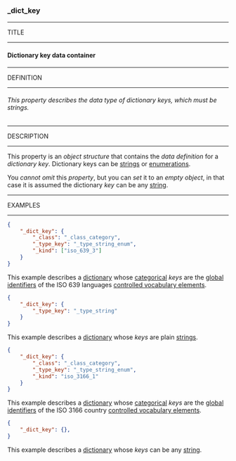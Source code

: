### _dict_key



------
TITLE

------

#### Dictionary key data container



------
DEFINITION

------

###### This property describes the data type of dictionary keys, which must be strings.



------
DESCRIPTION

------

This property is an *object structure* that contains the *data definition* for a *dictionary key*. Dictionary keys can be [strings](_type_string.md) or [enumerations](_type_string_enum.md).

You *cannot omit* this *property*, but you can *set* it to an *empty object*, in that case it is assumed the dictionary *key* can be any [string](_type_string.md).



------
EXAMPLES

------

```json
{
	"_dict_key": {
		"_class": "_class_category",
		"_type_key": "_type_string_enum",
		"_kind": ["iso_639_3"]
	}
}
```
This example describes a [dictionary](_dict.md) whose [categorical](_class_category.md) *keys* are the [global identifiers](_gid.md) of the ISO 639 languages [controlled vocabulary elements](iso_639_3.md).



```json
{
	"_dict_key": {
		"_type_key": "_type_string"
	}
}
```
This example describes a [dictionary](_dict.md) whose *keys* are plain [strings](_type_string.md).



```json
{
	"_dict_key": {
		"_class": "_class_category",
		"_type_key": "_type_string_enum",
		"_kind": "iso_3166_1"
	}
}
```
This example describes a [dictionary](_dict.md) whose [categorical](_class_category.md) *keys* are the [global identifiers](_gid.md) of the ISO 3166 country [controlled vocabulary elements](iso_3166_1.md).



```json
{
	"_dict_key": {},
}
```
This example describes a [dictionary](_dict.md) whose *keys* can be any [string](_type_string.md).